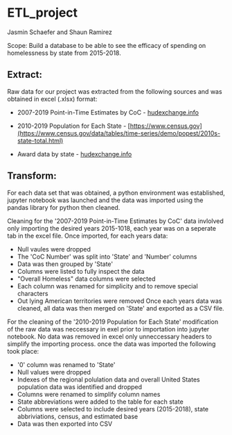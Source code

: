 # ETL_project

Jasmin Schaefer and Shaun Ramirez

Scope: Build a database to be able to see the efficacy of spending on homelessness by state from 2015-2018. 

## Extract: ##
Raw data for our project was extracted from the following sources and was obtained in excel (.xlsx) format:

* 2007-2019 Point-in-Time Estimates by CoC - [hudexchange.info](https://www.hudexchange.info/resource/5948/2019-ahar-part-1-pit-estimates-of-homelessness-in-the-us/)

* 2010-2019 Population for Each State - [https://www.census.gov](https://www.census.gov/data/tables/time-series/demo/popest/2010s-state-total.html)

* Award data by state - [hudexchange.info](https://www.hudexchange.info/grantees/allocations-awards)

## Transform: ##
For each data set that was obtained, a python environment was established, jupyter notebook was launched and the data was imported using the pandas library for python then cleaned. 

Cleaning for the '2007-2019 Point-in-Time Estimates by CoC' data invlolved only importing the desired years 2015-1018, each year was on a seperate tab in the excel file. Once imported, for each years data:
* Null vaules were dropped
* The 'CoC Number' was split into 'State' and 'Number' columns
* Data was then grouped by 'State'
* Columns were listed to fully inspect the data
* "Overall Homeless" data columns were selected
* Each column was renamed for simplicity and to remove special characters
* Out lying American territories were removed
Once each years data was cleaned, all data was then merged on 'State' and exported as a CSV file.

For the cleaning of the '2010-2019 Population for Each State' modification of the raw data was neccessary in exel prior to importation into jupyter notebook. No data was removed in excel only unneccessary headers to simplify the importing process. once the data was imported the following took place:
* '0' column was renamed to 'State'
* Null values were dropped
* Indexes of the regional polulation data and overall United States population data was identified and dropped
* Columns were renamed to simplify column names
* State abbreviations were added to the table for each state
* Columns were selected to include desired years (2015-2018), state abbriviations, census, and estimated base
* Data was then exported into CSV


